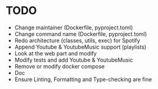 # TODO

- Change maintainer (Dockerfile, pyproject.toml)
- Change command name (Dockerfile, pyproject.toml)
- Redo architecture (classes, utils, exec) for Spotify
- Append Youtube & YoutubeMusic support (playlists)
- Look at the web part and modify
- Modify tests and add Youtube & YoutubeMusic
- Remove or modify docker compose
- Doc
- Ensure Linting, Formatting and Type-checking are fine
